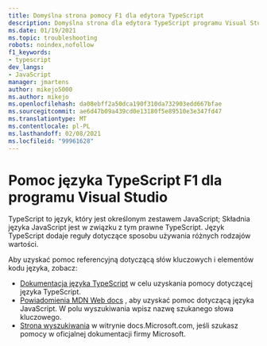 ```yaml
---
title: Domyślna strona pomocy F1 dla edytora TypeScript
description: Domyślna strona dla edytora TypeScript programu Visual Studio w celu pomocy w F1
ms.date: 01/19/2021
ms.topic: troubleshooting
robots: noindex,nofollow
f1_keywords:
- typescript
dev_langs:
- JavaScript
manager: jmartens
author: mikejo5000
ms.author: mikejo
ms.openlocfilehash: da08ebff2a50dca190f310da732903edd667bfae
ms.sourcegitcommit: ae6d47b09a439cd0e13180f5e89510e3e347fd47
ms.translationtype: MT
ms.contentlocale: pl-PL
ms.lasthandoff: 02/08/2021
ms.locfileid: "99961628"
---
```

# <a name="typescript-f1-help-for-visual-studio"></a>Pomoc języka TypeScript F1 dla programu Visual Studio

TypeScript to język, który jest określonym zestawem JavaScript; Składnia języka JavaScript jest w związku z tym prawne TypeScript. Język TypeScript dodaje reguły dotyczące sposobu używania różnych rodzajów wartości.

Aby uzyskać pomoc referencyjną dotyczącą słów kluczowych i elementów kodu języka, zobacz:

- [Dokumentacja języka TypeScript](https://www.typescriptlang.org/docs) w celu uzyskania pomocy dotyczącej języka TypeScript.
- [Powiadomienia MDN Web docs](https://developer.mozilla.org/en-US/docs/Web/JavaScript/Reference) , aby uzyskać pomoc dotyczącą języka JavaScript. W polu wyszukiwania wpisz nazwę szukanego słowa kluczowego.
- [Strona wyszukiwania](/search) w witrynie docs.Microsoft.com, jeśli szukasz pomocy w oficjalnej dokumentacji firmy Microsoft.

